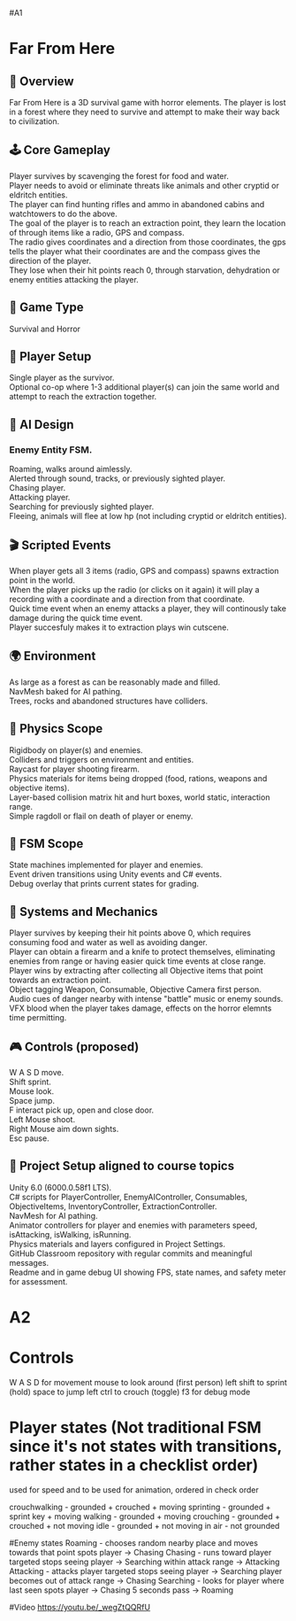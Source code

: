 #A1

# Far From Here

## 📌 Overview
Far From Here is a 3D survival game with horror elements. The player is lost in a forest where they need to survive and attempt to make their way back to civilization.

## 🕹️ Core Gameplay
Player survives by scavenging the forest for food and water.  
Player needs to avoid or eliminate threats like animals and other cryptid or eldritch entities.  
The player can find hunting rifles and ammo in abandoned cabins and watchtowers to do the above.  
The goal of the player is to reach an extraction point, they learn the location of through items like a radio, GPS and compass.  
The radio gives coordinates and a direction from those coordinates, the gps tells the player what their coordinates are and the compass gives the direction of the player.  
They lose when their hit points reach 0, through starvation, dehydration or enemy entities attacking the player.  

## 🎯 Game Type
Survival and Horror

## 👥 Player Setup
Single player as the survivor.  
Optional co-op where 1-3 additional player(s) can join the same world and attempt to reach the extraction together.  

## 🤖 AI Design
### Enemy Entity FSM.  
Roaming, walks around aimlessly.  
Alerted through sound, tracks, or previously sighted player.  
Chasing player.  
Attacking player.  
Searching for previously sighted player.  
Fleeing, animals will flee at low hp (not including cryptid or eldritch entities).  

## 🎬 Scripted Events
When player gets all 3 items (radio, GPS and compass) spawns extraction point in the world.  
When the player picks up the radio (or clicks on it again) it will play a recording with a coordinate and a direction from that coordinate.  
Quick time event when an enemy attacks a player, they will continously take damage during the quick time event.  
Player succesfuly makes it to extraction plays win cutscene.  

## 🌍 Environment
As large as a forest as can be reasonably made and filled.  
NavMesh baked for AI pathing.  
Trees, rocks and abandoned structures have colliders.  

## 🧪 Physics Scope
Rigidbody on player(s) and enemies.  
Colliders and triggers on environment and entities.  
Raycast for player shooting firearm.  
Physics materials for items being dropped (food, rations, weapons and objective items).  
Layer-based collision matrix hit and hurt boxes, world static, interaction range.  
Simple ragdoll or flail on death of player or enemy.  

## 🧠 FSM Scope
State machines implemented for player and enemies.  
Event driven transitions using Unity events and C# events.   
Debug overlay that prints current states for grading.  

## 🧩 Systems and Mechanics
Player survives by keeping their hit points above 0, which requires consuming food and water as well as avoiding danger.  
Player can obtain a firearm and a knife to protect themselves, eliminating enemies from range or having easier quick time events at close range.  
Player wins by extracting after collecting all Objective items that point towards an extraction point.  
Object tagging Weapon, Consumable, Objective
Camera first person.  
Audio cues of danger nearby with intense "battle" music or enemy sounds.  
VFX blood when the player takes damage, effects on the horror elemnts time permitting.  

## 🎮 Controls (proposed)
W A S D move.  
Shift sprint.  
Mouse look.  
Space jump.  
F interact pick up, open and close door.  
Left Mouse shoot.  
Right Mouse aim down sights.  
Esc pause.  

## 📂 Project Setup aligned to course topics
Unity 6.0 (6000.0.58f1 LTS).  
C# scripts for PlayerController, EnemyAIController, Consumables, ObjectiveItems, InventoryController, ExtractionController.  
NavMesh for AI pathing.  
Animator controllers for player and enemies with parameters speed, isAttacking, isWalking, isRunning.  
Physics materials and layers configured in Project Settings.  
GitHub Classroom repository with regular commits and meaningful messages.  
Readme and in game debug UI showing FPS, state names, and safety meter for assessment.  


# A2

# Controls
W A S D for movement
mouse to look around (first person)
left shift to sprint (hold)
space to jump
left ctrl to crouch (toggle)
f3 for debug mode

# Player states (Not traditional FSM since it's not states with transitions, rather states in a checklist order)
used for speed and to be used for animation, ordered in check order

crouchwalking - grounded + crouched + moving
sprinting - grounded + sprint key + moving
walking - grounded + moving
crouching - grounded + crouched + not moving
idle - grounded + not moving
in air - not grounded

#Enemy states
Roaming - chooses random nearby place and moves towards that point
	spots player -> Chasing
Chasing - runs toward player targeted
	stops seeing player -> Searching
	within attack range -> Attacking
Attacking - attacks player targeted
	stops seeing player -> Searching
	player becomes out of attack range -> Chasing
Searching - looks for player where last seen
	spots player -> Chasing
	5 seconds pass -> Roaming
	
#Video
https://youtu.be/_wegZtQQRfU